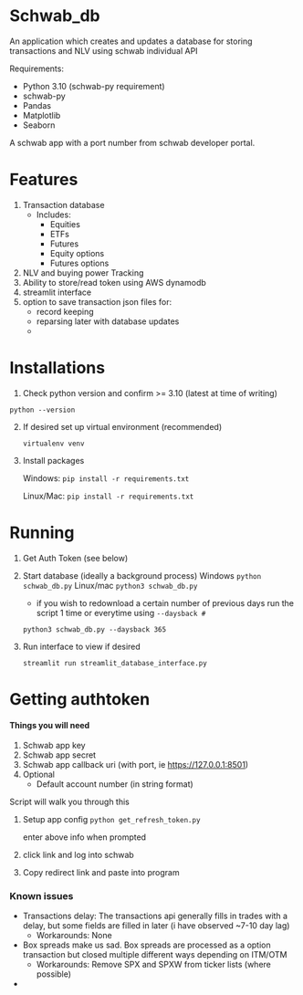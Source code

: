 # Schwab_db

An application which creates and updates a database
for storing transactions and NLV using schwab individual API


Requirements:

- Python 3.10 (schwab-py requirement)
- schwab-py
- Pandas
- Matplotlib
- Seaborn

A schwab app with a port number from schwab developer portal.

# Features

1. Transaction database
   - Includes:
     - Equities
     - ETFs
     - Futures
     - Equity options
     - Futures options
2. NLV and buying power Tracking
2. Ability to store/read token using AWS dynamodb
3. streamlit interface
4. option to save transaction json files for:
   - record keeping
   - reparsing later with database updates
   - 

# Installations

1. Check python version and confirm >= 3.10 (latest at time of writing) 

```python --version``` 

2. If desired set up virtual environment (recommended)

    ```virtualenv venv```

3. Install packages

    Windows: ```pip install -r requirements.txt```

   Linux/Mac: ```pip install -r requirements.txt```

# Running
1. Get Auth Token (see below)
2. Start database (ideally a background process)
     Windows ```python schwab_db.py```
    Linux/mac ```python3 schwab_db.py```
   
    - if you wish to redownload a certain number of previous days run the script 1 time or everytime using ```--daysback #```

    ```python3 schwab_db.py --daysback 365```

3. Run interface to view if desired

    ```streamlit run streamlit_database_interface.py```

# Getting authtoken

#### Things you will need

1. Schwab app key
2. Schwab app secret
3. Schwab app callback uri (with port, ie https://127.0.0.1:8501)
4. Optional
   - Default account number (in string format)

Script will walk you through this

1. Setup app config
    ```python get_refresh_token.py```
    
    enter above info when prompted
2. click link and log into schwab
3. Copy redirect link and paste into program

### Known issues

- Transactions delay: The transactions api generally fills in trades with a delay,
but some fields are filled in later (i have observed ~7-10 day lag)
  - Workarounds: None
- Box spreads make us sad. Box spreads are processed as a option 
transaction but closed multiple different ways depending on ITM/OTM
  - Workarounds: Remove SPX and SPXW from ticker lists (where possible)
- 